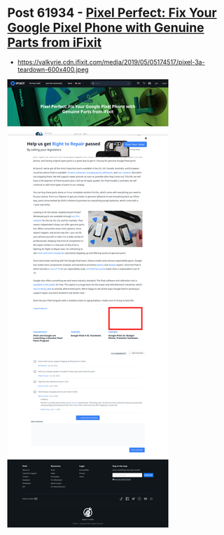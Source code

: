 # Post 61934 - [Pixel Perfect: Fix Your Google Pixel Phone with Genuine Parts from iFixit](https://www.ifixit.com/News/61934/pixel-perfect-fix-your-google-pixel-phone-with-genuine-parts-from-ifixit)

- https://valkyrie.cdn.ifixit.com/media/2019/05/05174517/pixel-3a-teardown-600x400.jpeg

![screencap](screenshots/366c296d-b417-4c6c-993c-8cd615c300e2.png)
